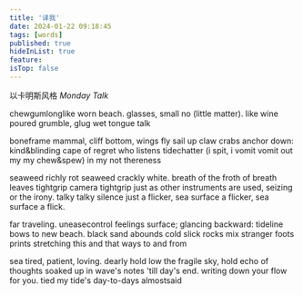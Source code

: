 ```yaml
---
title: '译我'
date: 2024-01-22 09:18:45
tags: [words]
published: true
hideInList: true
feature: 
isTop: false
---
```

以卡明斯风格
*Monday Talk*
<!-- more -->
chewgumlonglike
worn
beach.
glasses, small no (little matter).
like wine poured
grumble, glug
wet tongue talk

boneframe mammal, cliff bottom,
wings fly sail up
claw crabs anchor down:
kind&blinding cape of regret
who listens
tidechatter
(i spit, i vomit
vomit out my
my chew&spew)
in my not thereness

seaweed richly rot
seaweed crackly white.
breath of the froth of breath leaves
tightgrip camera tightgrip just as
other instruments are used, seizing
or the irony.
talky talky silence
just a flicker, sea surface a flicker, sea surface a flick.

far traveling. uneasecontrol feelings surface;
glancing backward: tideline bows to new beach.
black sand abounds
cold slick rocks mix
stranger foots prints
stretching this and that ways to and from

sea tired,
patient, loving.
dearly hold low the fragile sky, hold
echo of thoughts soaked up in wave's notes 'till day's end.
writing down your flow for you.
tied my tide's
day-to-days almostsaid